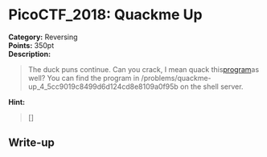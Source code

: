 <!-- This markdown file is writeup template. -->

# PicoCTF_2018:  Quackme Up

**Category:** Reversing  
**Points:** 350pt  
**Description:**

> The duck puns continue. Can you crack, I mean quack this[program](//2018shell2.picoctf.com/static/6e068b4a5cd05bd84fac735d4223a916/main)as well? You can find the program in /problems/quackme-up_4_5cc9019c8499d6d124cd8e8109a0f95b on the shell server.

**Hint:**

> []

## Write-up